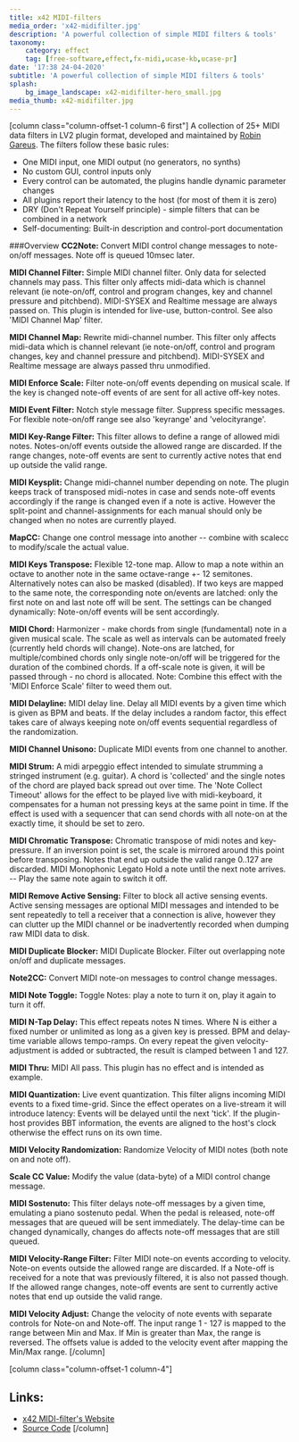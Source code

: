 ```yaml
---
title: x42 MIDI-filters
media_order: 'x42-midifilter.jpg'
description: 'A powerful collection of simple MIDI filters & tools'
taxonomy:
    category: effect
    tag: [free-software,effect,fx-midi,ucase-kb,ucase-pr]
date: '17:38 24-04-2020'
subtitle: 'A powerful collection of simple MIDI filters & tools'
splash:
    bg_image_landscape: x42-midifilter-hero_small.jpg
media_thumb: x42-midifilter.jpg
---
```

[column class="column-offset-1 column-6 first"]
A collection of 25+ MIDI data filters in LV2 plugin format, developed and maintained by [Robin Gareus](http://x42-plugins.com). The filters follow these basic rules:
+ One MIDI input, one MIDI output (no generators, no synths)
+ No custom GUI, control inputs only
+ Every control can be automated, the plugins handle dynamic parameter changes
+ All plugins report their latency to the host (for most of them it is zero)
+ DRY (Don't Repeat Yourself principle) - simple filters that can be combined in a network
+ Self-documenting: Built-in description and control-port documentation

###Overview
**CC2Note:** Convert MIDI control change messages to note-on/off messages. Note off is queued 10msec later.

**MIDI Channel Filter:** Simple MIDI channel filter. Only data for selected channels may pass. This filter only affects midi-data which is channel relevant (ie note-on/off, control and program changes, key and channel pressure and pitchbend). MIDI-SYSEX and Realtime message are always passed on. This plugin is intended for live-use, button-control. See also 'MIDI Channel Map' filter.

**MIDI Channel Map:** Rewrite midi-channel number. This filter only affects midi-data which is channel relevant (ie note-on/off, control and program changes, key and channel pressure and pitchbend). MIDI-SYSEX and Realtime message are always passed thru unmodified.

**MIDI Enforce Scale:** Filter note-on/off events depending on musical scale. If the key is changed note-off events of are sent for all active off-key notes.

**MIDI Event Filter:** Notch style message filter. Suppress specific messages. For flexible note-on/off range see also 'keyrange' and 'velocityrange'.

**MIDI Key-Range Filter:** This filter allows to define a range of allowed midi notes. Notes-on/off events outside the allowed range are discarded. If the range changes, note-off events are sent to currently active notes that end up outside the valid range.

**MIDI Keysplit:** Change midi-channel number depending on note. The plugin keeps track of transposed midi-notes in case and sends note-off events accordingly if the range is changed even if a note is active. However the split-point and channel-assignments for each manual should only be changed when no notes are currently played.

**MapCC:** Change one control message into another -- combine with scalecc to modify/scale the actual value.

**MIDI Keys Transpose:** Flexible 12-tone map. Allow to map a note within an octave to another note in the same octave-range +- 12 semitones. Alternatively notes can also be masked (disabled). If two keys are mapped to the same note, the corresponding note on/events are latched: only the first note on and last note off will be sent. The settings can be changed dynamically: Note-on/off events will be sent accordingly.

**MIDI Chord:** Harmonizer - make chords from single (fundamental) note in a given musical scale. The scale as well as intervals can be automated freely (currently held chords will change). Note-ons are latched, for multiple/combined chords only single note-on/off will be triggered for the duration of the combined chords. If a off-scale note is given, it will be passed through - no chord is allocated. Note: Combine this effect with the 'MIDI 
Enforce Scale' filter to weed them out.

**MIDI Delayline:** MIDI delay line. Delay all MIDI events by a given time which is given as BPM and beats. If the delay includes a random factor, this effect takes care of always keeping note on/off events sequential regardless of the randomization.

**MIDI Channel Unisono:** Duplicate MIDI events from one channel to another.

**MIDI Strum:** A midi arpeggio effect intended to simulate strumming a stringed instrument (e.g. guitar). A chord is 'collected' and the single notes of the chord are played back spread out over time. The 'Note Collect Timeout' allows for the effect to be played live with midi-keyboard, it compensates for a human not pressing keys at the same point in time. If the effect is used with a sequencer that can send chords with all note-on at the exactly time, it should be set to zero.

**MIDI Chromatic Transpose:** Chromatic transpose of midi notes and key-pressure. If an inversion point is set, the scale is mirrored around this point before transposing. Notes that end up outside the valid range 0..127 are discarded.
MIDI Monophonic Legato	Hold a note until the next note arrives. -- Play the same note again to switch it off.

**MIDI Remove Active Sensing:** Filter to block all active sensing events. Active sensing messages are optional MIDI messages and intended to be sent repeatedly to tell a receiver that a connection is alive, however they can clutter up the MIDI channel or be inadvertently recorded when dumping raw MIDI data to disk.

**MIDI Duplicate Blocker:** MIDI Duplicate Blocker. Filter out overlapping note on/off and duplicate messages.

**Note2CC:** Convert MIDI note-on messages to control change messages.

**MIDI Note Toggle:** Toggle Notes: play a note to turn it on, play it again to turn it off.

**MIDI N-Tap Delay:** This effect repeats notes N times. Where N is either a fixed number or unlimited as long as a given key is pressed. BPM and delay-time variable allows tempo-ramps. On every repeat the given velocity-adjustment is added or subtracted, the result is clamped between 1 and 127.

**MIDI Thru:** MIDI All pass. This plugin has no effect and is intended as example.

**MIDI Quantization:** Live event quantization. This filter aligns incoming MIDI events to a fixed time-grid. Since the effect operates on a live-stream it will introduce latency: Events will be delayed until the next 'tick'. If the plugin-host provides BBT information, the events are aligned to the host's clock otherwise the effect runs on its own time.

**MIDI Velocity Randomization:** Randomize Velocity of MIDI notes (both note on and note off).

**Scale CC Value:** Modify the value (data-byte) of a MIDI control change message.

**MIDI Sostenuto:** This filter delays note-off messages by a given time, emulating a piano sostenuto pedal. When the pedal is released, note-off messages that are queued will be sent immediately. The delay-time can be changed dynamically, changes do affects note-off messages that are still queued.

**MIDI Velocity-Range Filter:** Filter MIDI note-on events according to velocity. Note-on events outside the allowed range are discarded. If a Note-off is received for a note that was previously filtered, it is also not passed though. If the allowed range changes, note-off events are sent to currently active notes that end up outside the valid range.

**MIDI Velocity Adjust:** Change the velocity of note events with separate controls for Note-on and Note-off. The input range 1 - 127 is mapped to the range between Min and Max. If Min is greater than Max, the range is reversed. The offsets value is added to the velocity event after mapping the Min/Max range.
[/column]

[column class="column-offset-1 column-4"]
## Links:
+ [x42 MIDI-filter's Website](http://x42-plugins.com/x42/x42-midifilter)
+ [Source Code](https://github.com/x42/x42-plugins)
[/column]


